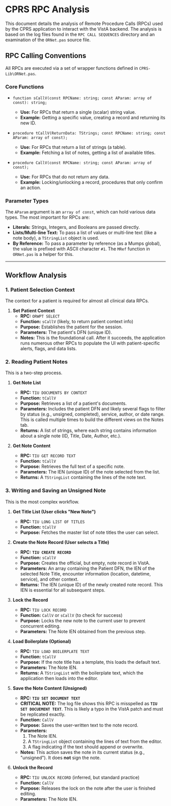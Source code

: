 
# CPRS RPC Analysis

This document details the analysis of Remote Procedure Calls (RPCs) used by the CPRS application to interact with the VistA backend. The analysis is based on the log files found in the `RPC CALL SEQUENCES` directory and an examination of the `ORNet.pas` source file.

## RPC Calling Conventions

All RPCs are executed via a set of wrapper functions defined in `CPRS-Lib\ORNet.pas`.

### Core Functions

*   `function sCallV(const RPCName: string; const AParam: array of const): string;`
    *   **Use:** For RPCs that return a single (scalar) string value.
    *   **Example:** Getting a specific value, creating a record and returning its new ID.

*   `procedure tCallV(ReturnData: TStrings; const RPCName: string; const AParam: array of const);`
    *   **Use:** For RPCs that return a list of strings (a table).
    *   **Example:** Fetching a list of notes, getting a list of available titles.

*   `procedure CallV(const RPCName: string; const AParam: array of const);`
    *   **Use:** For RPCs that do not return any data.
    *   **Example:** Locking/unlocking a record, procedures that only confirm an action.

### Parameter Types

The `AParam` argument is an `array of const`, which can hold various data types. The most important for RPCs are:
*   **Literals:** Strings, Integers, and Booleans are passed directly.
*   **Lists/Multi-line Text:** To pass a list of values or multi-line text (like a note body), a `TStringList` object is used.
*   **By Reference:** To pass a parameter by reference (as a Mumps global), the value is prefixed with ASCII character `#1`. The `MRef` function in `ORNet.pas` is a helper for this.

---

## Workflow Analysis

### 1. Patient Selection Context

The context for a patient is required for almost all clinical data RPCs.

1.  **Set Patient Context**
    *   **RPC:** `ORWPT SELECT`
    *   **Function:** `sCallV` (likely, to return patient context info)
    *   **Purpose:** Establishes the patient for the session.
    *   **Parameters:** The patient's DFN (unique ID).
    *   **Notes:** This is the foundational call. After it succeeds, the application runs numerous other RPCs to populate the UI with patient-specific alerts, flags, and data lists.

### 2. Reading Patient Notes

This is a two-step process.

1.  **Get Note List**
    *   **RPC:** `TIU DOCUMENTS BY CONTEXT`
    *   **Function:** `tCallV`
    *   **Purpose:** Retrieves a list of a patient's documents.
    *   **Parameters:** Includes the patient DFN and likely several flags to filter by status (e.g., unsigned, completed), service, author, or date range. This is called multiple times to build the different views on the Notes tab.
    *   **Returns:** A list of strings, where each string contains information about a single note (ID, Title, Date, Author, etc.).

2.  **Get Note Content**
    *   **RPC:** `TIU GET RECORD TEXT`
    *   **Function:** `tCallV`
    *   **Purpose:** Retrieves the full text of a specific note.
    *   **Parameters:** The IEN (unique ID) of the note selected from the list.
    *   **Returns:** A `TStringList` containing the lines of the note text.

### 3. Writing and Saving an Unsigned Note

This is the most complex workflow.

1.  **Get Title List (User clicks "New Note")**
    *   **RPC:** `TIU LONG LIST OF TITLES`
    *   **Function:** `tCallV`
    *   **Purpose:** Fetches the master list of note titles the user can select.

2.  **Create the Note Record (User selects a Title)**
    *   **RPC:** **`TIU CREATE RECORD`**
    *   **Function:** `sCallV`
    *   **Purpose:** Creates the official, but empty, note record in VistA.
    *   **Parameters:** An array containing the Patient DFN, the IEN of the selected Note Title, encounter information (location, datetime, service), and other context.
    *   **Returns:** The IEN (unique ID) of the newly created note record. This IEN is essential for all subsequent steps.

3.  **Lock the Record**
    *   **RPC:** `TIU LOCK RECORD`
    *   **Function:** `CallV` or `sCallV` (to check for success)
    *   **Purpose:** Locks the new note to the current user to prevent concurrent editing.
    *   **Parameters:** The Note IEN obtained from the previous step.

4.  **Load Boilerplate (Optional)**
    *   **RPC:** `TIU LOAD BOILERPLATE TEXT`
    *   **Function:** `tCallV`
    *   **Purpose:** If the note title has a template, this loads the default text.
    *   **Parameters:** The Note IEN.
    *   **Returns:** A `TStringList` with the boilerplate text, which the application then loads into the editor.

5.  **Save the Note Content (Unsigned)**
    *   **RPC:** **`TIU SET DOCUMENT TEXT`**
    *   **CRITICAL NOTE:** The log file shows this RPC is misspelled as **`TIU SET DOCUEMENT TEXT`**. This is likely a typo in the VistA patch and must be replicated exactly.
    *   **Function:** `CallV`
    *   **Purpose:** Saves the user-written text to the note record.
    *   **Parameters:**
        1.  The Note IEN.
        2.  A `TStringList` object containing the lines of text from the editor.
        3.  A flag indicating if the text should append or overwrite.
    *   **Notes:** This action saves the note in its current status (e.g., "unsigned"). It does **not** sign the note.

6.  **Unlock the Record**
    *   **RPC:** `TIU UNLOCK RECORD` (inferred, but standard practice)
    *   **Function:** `CallV`
    *   **Purpose:** Releases the lock on the note after the user is finished editing.
    *   **Parameters:** The Note IEN.
